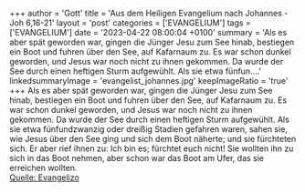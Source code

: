 +++
author = 'Gott'
title = 'Aus dem Heiligen Evangelium nach Johannes - Joh 6,16-21'
layout = 'post'
categories = ['EVANGELIUM']
tags = ['EVANGELIUM']
date = '2023-04-22 08:00:04 +0100'
summary = 'Als es aber spät geworden war, gingen die Jünger Jesu zum See hinab, bestiegen ein Boot und fuhren über den See, auf Kafarnaum zu. Es war schon dunkel geworden, und Jesus war noch nicht zu ihnen gekommen. Da wurde der See durch einen heftigen Sturm aufgewühlt. Als sie etwa fünfun....'
linkedsummaryImage = 'evangelist_johannes.jpg'
keepImageRatio = 'true'
+++
Als es aber spät geworden war, gingen die Jünger Jesu zum See hinab,
bestiegen ein Boot und fuhren über den See, auf Kafarnaum zu. Es war schon dunkel geworden, und Jesus war noch nicht zu ihnen gekommen.
Da wurde der See durch einen heftigen Sturm aufgewühlt.
Als sie etwa fünfundzwanzig oder dreißig Stadien gefahren waren, sahen sie, wie Jesus über den See ging und sich dem Boot näherte; und sie fürchteten sich.<!--more-->
Er aber rief ihnen zu: Ich bin es; fürchtet euch nicht!
Sie wollten ihn zu sich in das Boot nehmen, aber schon war das Boot am Ufer, das sie erreichen wollten.<br> [Quelle: Evangelizo](https://evangeliumtagfuertag.org/DE/gospel)